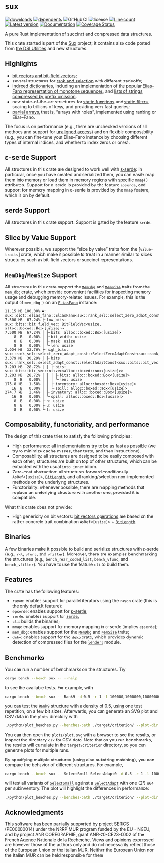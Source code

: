 # `sux`

[![downloads](https://img.shields.io/crates/d/sux)](https://crates.io/crates/sux)
[![dependents](https://img.shields.io/librariesio/dependents/cargo/sux)](https://crates.io/crates/sux/reverse_dependencies)
![GitHub CI](https://github.com/vigna/sux-rs/actions/workflows/rust.yml/badge.svg)
![license](https://img.shields.io/crates/l/sux)
[![Line count](https://tokei.rs/b1/github/vigna/sux-rs?type=Rust,Python)](https://github.com/vigna/sux-rs)
[![Latest version](https://img.shields.io/crates/v/sux.svg)](https://crates.io/crates/sux)
[![Documentation](https://docs.rs/sux/badge.svg)](https://docs.rs/sux)
[![Coverage Status](https://coveralls.io/repos/github/vigna/sux-rs/badge.svg?branch=main)](https://coveralls.io/github/vigna/sux-rs?branch=main)

A pure Rust implementation of succinct and compressed data structures.

This crate started is part of the [Sux] project; it contains also code ported
from [the DSI Utilities] and new structures.

## Highlights

- [bit vectors and bit-field vectors];
- several structures for [rank and selection] with different tradeoffs;
- [indexed dictionaries], including an implementation of the popular [Elias–Fano
  representation of monotone sequences], and [lists of strings compressed by
  prefix omission].
- new state-of-the-art structures for [static functions] and [static filters],
  scaling to trillions of keys, and providing very fast queries;
- [partial arrays], that is, “arrays with holes”, implemented using ranking or
  Elias–Fano.

The focus is on performance (e.g., there are unchecked versions of all methods
and support for [unaligned access]) and on flexible composability (e.g., you can
fine-tune your Elias–Fano instance by choosing different types of internal
indices, and whether to index zeros or ones).

## ε-serde Support

All structures in this crate are designed to work well with [ε-serde]: in
particular, once you have created and serialized them, you can easily map them
into memory or load them in memory regions with specific `mmap()` attributes.
Support for ε-serde is provided by the feature `epserde`, and support for
memory mapping in ε-serde is provided by the `mmap` feature, which is on by
default.

## serde Support

All structures in this crate support. Support is gated by the feature `serde`.

## Slice by Value Support

Wherever possible, we support the “slice by value” traits from the
[`value-traits`] crate, which make it possible to treat in a manner similar to
slices structures such as bit-field vectors or succinct representations.

## `MemDbg`/`MemSize` Support

All structures in this crate support the [`MemDbg`] and [`MemSize`] traits from
the [`mem_dbg`] crate, which provide convenient facilities for inspecting memory
usage and debugging memory-related issues. For example, this is the output of
`mem_dbg()` on an [`EliasFano`] instance:

```text
11.15 MB 100.00% ⏺: sux::dict::elias_fano::EliasFano<sux::rank_sel::select_zero_adapt_const::SelectZeroAdaptConst<sux::rank_sel::select_adapt_const::SelectAdaptConst<sux::bits::bit_vec::BitVec<alloc::boxed::Box<[usize]>>>>>
7.500 MB  67.24% ├╴low_bits: sux::bits::bit_field_vec::BitFieldVec<usize, alloc::boxed::Box<[usize]>>
7.500 MB  67.24% │ ├╴bits: alloc::boxed::Box<[usize]>
    8  B   0.00% │ ├╴bit_width: usize
    8  B   0.00% │ ├╴mask: usize
    8  B   0.00% │ ╰╴len: usize
3.654 MB  32.76% ├╴high_bits: sux::rank_sel::select_zero_adapt_const::SelectZeroAdaptConst<sux::rank_sel::select_adapt_const::SelectAdaptConst<sux::bits::bit_vec::BitVec<alloc::boxed::Box<[usize]>>>>
3.379 MB  30.29% │ ├╴bits: sux::rank_sel::select_adapt_const::SelectAdaptConst<sux::bits::bit_vec::BitVec<alloc::boxed::Box<[usize]>>>
3.203 MB  28.72% │ │ ├╴bits: sux::bits::bit_vec::BitVec<alloc::boxed::Box<[usize]>>
3.203 MB  28.72% │ │ │ ├╴bits: alloc::boxed::Box<[usize]>
    8  B   0.00% │ │ │ ╰╴len: usize
175.8 kB   1.58% │ │ ├╴inventory: alloc::boxed::Box<[usize]>
   16  B   0.00% │ │ ╰╴spill: alloc::boxed::Box<[usize]>
274.7 kB   2.46% │ ├╴inventory: alloc::boxed::Box<[usize]>
   16  B   0.00% │ ╰╴spill: alloc::boxed::Box<[usize]>
    8  B   0.00% ├╴n: usize
    8  B   0.00% ├╴u: usize
    8  B   0.00% ╰╴l: usize
```

## Composability, functoriality, and performance

The design of this crate tries to satisfy the following principles:

- High performance: all implementations try to be as fast as possible (we
  try to minimize cache misses, then tests, and then instructions).
- Composability: all structures are designed to be easily composed with each
  other; structures are built on top of other structures, which
  can be extracted with the usual `into_inner` idiom.
- Zero-cost abstraction: all structures forward conditionally
  `AsRef<[usize]>`, [`BitLength`], and all ranking/selection non-implemented
  methods on the underlying structures.
- Functoriality: whenever possible, there are mapping methods that replace an
  underlying structure with another one, provided it is compatible.

What this crate does not provide:

- High genericity on bit vectors: [bit vectors operations] are based on the
  rather concrete trait combination `AsRef<[usize]>` + [`BitLength`].

## Binaries

A few binaries make it possible to build and serialize structures with ε-serde
(e.g., `rcl`, `vfunc`, and `vfilter`). Moreover, there are examples benchmarking
the structures (e.g., `bench_rear_coded_list`, `bench_vfunc`, and
`bench_vfilter`). You have to use the feature `cli` to build them.

## Features

The crate has the following features:

- `rayon`: enables support for parallel iterators using the `rayon` crate (this
  is the only default feature);
- `epserde`: enables support for [ε-serde];
- `serde`: enables support for [serde];
- `cli`: builds the binaries;
- `mmap`: enables support for memory mapping in ε-serde (implies `epserde`);
- `mem_dbg`: enables support for the [`MemDbg`] and [`MemSize`] traits;
- `deko`: enables support for the [`deko`] crate, which provides dynamic
  detection of compressed files for the [`lenders`] module.

## Benchmarks

You can run a number of benchmarks on the structures. Try

```bash
cargo bench --bench sux -- --help
```

to see the available tests. For example, with

```bash
cargo bench --bench sux -- Rank9 -d 0.5 -r 1 -l 100000,1000000,10000000
```

you can test the [`Rank9`] structure with a density of 0.5, using one test
repetition, on a few bit sizes. Afterwards, you can generate an SVG plot and CSV
data in the `plots` directory with

```bash
./python/plot_benches.py --benches-path ./target/criterion/ --plot-dir plots
```

You can then open the `plots/plot.svg` with a browser to see the results, or
inspect the directory `csv` for CSV data. Note that as you run benchmarks, the
results will cumulate in the `target/criterion` directory, so you can generate
plots for multiple runs.

By specifying multiple structures (using also substring matching), you can
compare the behavior of different structures. For example,

```bash
cargo bench --bench sux -- SelectSmall SelectAdapt0 -d 0.5 -r 1 -l 100000,1000000,10000000
```

will test all variants of [`SelectSmall`] against a [`SelectAdapt`] with one (2⁰)
`u64` per subinventory. The plot will highlight the differences in performance:

```bash
./python/plot_benches.py --benches-path ./target/criterion/ --plot-dir plots
```

## Acknowledgments

This software has been partially supported by project SERICS (PE00000014) under
the NRRP MUR program funded by the EU - NGEU, and by project ANR COREGRAPHIE,
grant ANR-20-CE23-0002 of the French Agence Nationale de la Recherche. Views and
opinions expressed are however those of the authors only and do not necessarily
reflect those of the European Union or the Italian MUR. Neither the European
Union nor the Italian MUR can be held responsible for them

[bit vectors and bit-field vectors]: <https://docs.rs/sux/latest/sux/bits/index.html>
[rank and selection]: <https://docs.rs/sux/latest/sux/rank_sel/index.html>
[indexed dictionaries]: <https://docs.rs/sux/latest/sux/traits/indexed_dict/index.html>
[`EliasFano`]: <https://docs.rs/sux/latest/sux/dict/elias_fano/struct.EliasFano.html>
[ε-serde]: <https://crates.io/crates/epserde>
[`MemDbg`]: <https://docs.rs/mem_dbg/latest/mem_dbg/trait.MemDbg.html>
[`MemSize`]: <https://docs.rs/mem_dbg/latest/mem_dbg/trait.MemSize.html>
[`mem_dbg`]: <https://crates.io/crates/mem_dbg>
[Elias–Fano representation of monotone sequences]: <https://docs.rs/sux/latest/sux/dict/elias_fano/struct.EliasFano.html>
[lists of strings compressed by prefix omission]: <https://docs.rs/sux/latest/sux/dict/rear_coded_list/struct.RearCodedList.html>
[Sux]: <https://sux.di.unimi.it/>
[the DSI Utilities]: <https://dsiutils.di.unimi.it/>
[`BitLength`]: <https://docs.rs/sux/latest/sux/traits/rank_sel/trait.BitLength.html>
[`Rank9`]: <https://docs.rs/sux/latest/sux/rank_sel/struct.Rank9.html>
[`SelectSmall`]: <https://docs.rs/sux/latest/sux/rank_sel/struct.SelectSmall.html>
[`SelectAdapt`]: <https://docs.rs/sux/latest/sux/rank_sel/struct.SelectAdapt.html>
[static functions]: <https://docs.rs/sux/latest/sux/func/vfunc/struct.VFunc.html>
[static filters]: <https://docs.rs/sux/latest/sux/dict/vfilter/struct.VFilter.html>
[Partial arrays]: <https://docs.rs/sux/latest/sux/array/struct.PartialArray.html>
[bit vectors operations]: <https://docs.rs/sux/latest/sux/traits/bit_vec_ops/index.html>
[unaligned access]: <https://docs.rs/sux/latest/sux/bits/bit_field_vec/struct.BitFieldVec.html#method.get_unaligned>
[value-traits]: <https://crates.io/crates/value-traits>
[serde]: <https://crates.io/crates/serde>
[`deko`]: <https://crates.io/crates/deko>
[`lenders`]: <https://docs.rs/sux/latest/sux/utils/lenders/>
